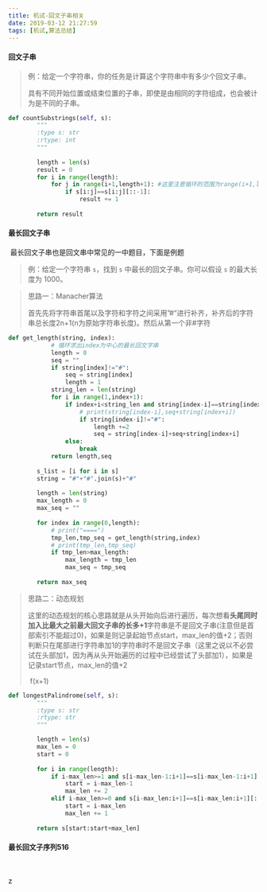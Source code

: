 ```yaml
---
title: 机试-回文子串相关
date: 2019-03-12 21:27:59
tags: [机试,算法总结]
---
```


#### 回文子串



> 例：给定一个字符串，你的任务是计算这个字符串中有多少个回文子串。
>
> 具有不同开始位置或结束位置的子串，即使是由相同的字符组成，也会被计为是不同的子串。



~~~python
def countSubstrings(self, s):
        """
        :type s: str
        :rtype: int
        """
        
        length = len(s) 
        result = 0
        for i in range(length):
            for j in range(i+1,length+1): #这里注意循环的范围为range(i+1,length+1)    
                if s[i:j]==s[i:j][::-1]:
                    result += 1
        
        return result
~~~





#### 最长回文子串

​	最长回文子串也是回文串中常见的一中题目，下面是例题

> 例：给定一个字符串 `s`，找到 `s` 中最长的回文子串。你可以假设 `s` 的最大长度为 1000。

> 思路一：Manacher算法
>
> ​	首先先将字符串首尾以及字符和字符之间采用”#“进行补齐，补齐后的字符串总长度2n+1(n为原始字符串长度)。然后从第一个非#字符

~~~python
def get_length(string, index):
            # 循环求出index为中心的最长回文字串
            length = 0
            seq = ""
            if string[index]!="#":
                seq = string[index]
                length = 1
            string_len = len(string)
            for i in range(1,index+1):
                if index+i<string_len and string[index-i]==string[index+i]:
                    # print(string[index-i],seq+string[index+i])
                    if string[index-i]!="#":
                        length +=2
                        seq = string[index-i]+seq+string[index+i]
                else:
                    break
            return length,seq
        
        s_list = [i for i in s]
        string = "#"+"#".join(s)+"#"
        
        length = len(string)
        max_length = 0
        max_seq = ""
        
        for index in range(0,length):
            # print("====")
            tmp_len,tmp_seq = get_length(string,index)
            # print(tmp_len,tmp_seq)
            if tmp_len>max_length:
                max_length = tmp_len
                max_seq = tmp_seq
            
        return max_seq

~~~

> 思路二：动态规划
>
> ​	这里的动态规划的核心思路就是从头开始向后进行遍历，每次想看**头尾同时加入比最大之前最大回文子串的长多+1**字符串是不是回文子串(注意但是首部索引不能超过0)，如果是则记录起始节点start，max_len的值+2；否则判断只在尾部进行字符串加1的字符串时不是回文子串（这里之说以不必尝试在头部加1，因为再从头开始遍历的过程中已经尝试了头部加1），如果是记录start节点，max_len的值+2
>
> ​	f(x+1)

~~~python
def longestPalindrome(self, s):
        """
        :type s: str
        :rtype: str
        """

        length = len(s)
        max_len = 0
        start = 0
        
        for i in range(length):
            if i-max_len>=1 and s[i-max_len-1:i+1]==s[i-max_len-1:i+1][::-1]:
                start = i-max_len-1
                max_len += 2
            elif i-max_len>=0 and s[i-max_len:i+1]==s[i-max_len:i+1][::-1]:
                start = i-max_len
                max_len += 1
            
        return s[start:start+max_len]
~~~



#### 最长回文子序列516

​	





z